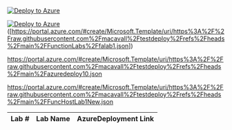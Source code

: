 [![Deploy to Azure](https://aka.ms/deploytoazurebutton)](https://portal.azure.com/#create/Microsoft.Template/uri/https%3A%2F%2Fraw.githubusercontent.com%2Fmacavall%2Ftestdeploy%2Frefs%2Fheads%2Fmain%2FFunctionLabs%2Ffalab1.json)

[![Deploy to Azure](https://aka.ms/deploytoazurebutton)]([]) ([https://portal.azure.com/#create/Microsoft.Template/uri/https%3A%2F%2Fraw.githubusercontent.com%2Fmacavall%2Ftestdeploy%2Frefs%2Fheads%2Fmain%2FFunctionLabs%2Ffalab1.json])

https://portal.azure.com/#create/Microsoft.Template/uri/https%3A%2F%2Fraw.githubusercontent.com%2Fmacavall%2Ftestdeploy%2Frefs%2Fheads%2Fmain%2Fazuredeploy10.json



https://portal.azure.com/#create/Microsoft.Template/uri/https%3A%2F%2Fraw.githubusercontent.com%2Fmacavall%2Ftestdeploy%2Frefs%2Fheads%2Fmain%2FFuncHostLab1New.json

|Lab #|Lab Name|AzureDeployment Link|
|--|--|--|
